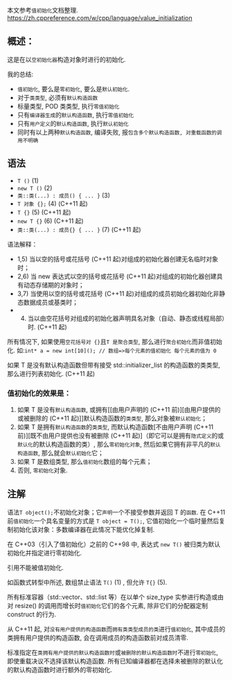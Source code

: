 本文参考`值初始化`文档整理.
https://zh.cppreference.com/w/cpp/language/value_initialization

## 概述：

这是在以`空初始化器`构造对象时进行的初始化.

我的总结:

- `值初始化`, 要么是`零初始化`, 要么是`默认初始化`.
- 对于`类类型`, 必须有`默认构造函数`
- 标量类型, POD 类类型, 执行`零值初始化`
- 只有`编译器生成`的`默认构造函数`, 执行`零值初始化`
- 只有`用户定义`的`默认构造函数`, 执行`默认初始化`
- 同时有以上两种`默认构造函数`, 编译失败, 报`包含多个默认构造函数, 对重载函数的调用不明确`

## 语法

- `T ()` (1)
- `new T ()` (2)
- `类::类(...) : 成员() { ... }` (3)
- `T 对象 {};` (4) (C++11 起)
- `T {}` (5) (C++11 起)
- `new T {}` (6) (C++11 起)
- `类::类(...) : 成员{} { ... }` (7) (C++11 起)

语法解释：

- 1,5) 当以空的括号或花括号 (C++11 起)对组成的初始化器创建无名临时对象时；
- 2,6) 当 new 表达式以空的括号或花括号 (C++11 起)对组成的初始化器创建具有动态存储期的对象时；
- 3,7) 当使用以空的括号或花括号 (C++11 起)对组成的成员初始化器初始化非静态数据成员或基类时；
- 4. 当以由空花括号对组成的初始化器声明具名对象（自动、静态或线程局部）时. (C++11 起)

所有情况下, 如果使用`空花括号对 {}`且`T 是聚合类型`, 那么进行`聚合初始化`而非值初始化. 如:`int* a = new int[10](); // 数组=>每个元素的值初始化 每个元素的值为 0`

如果 T 是没有默认构造函数但带有接受 std::initializer_list 的构造函数的类类型, 那么进行列表初始化. (C++11 起)

### 值初始化的效果是：

1. 如果 T 是没有`默认构造函数`, 或拥有[[由用户声明的 (C++11 前)][由用户提供的或被删除的 (C++11 起)]]默认构造函数的`类类型`, 那么对象被`默认初始化`；
2. 如果 T 是拥有`默认构造函数`的`类类型`, 而默认构造函数[不由用户声明 (C++11 前)][既不由用户提供也没有被删除 (C++11 起)]（即它可以是拥有`隐式定义`的或`默认化`的默认构造函数的类）, 那么`零初始化对象`, 然后如果它拥有非平凡的`默认构造函数`, 那么就会`默认初始化`它；
3. 如果 T 是数组类型, 那么`值初始化`数组的每个元素；
4. 否则, `零初始化`对象.

## 注解

语法`T object();`不初始化对象；它`声明`一个不接受参数并返回 T 的`函数`. 在 C++11 前`值初始化`一个具名变量的方式是 `T object = T();`, 它值初始化一个临时量然后复制初始化该对象：多数编译器在此情况下能优化掉复制.

在 C++03（引入了值初始化）之前的 C++98 中, 表达式 `new T()` 被归类为默认初始化并指定进行零初始化.

引用不能被值初始化.

如函数式转型中所述, 数组禁止语法 `T()` (1) , 但允许 `T{}` (5).

所有标准容器（std::vector、std::list 等）在以单个 size_type 实参进行构造或由对 resize() 的调用而增长时`值初始化`它们的各个元素, 除非它们的分配器定制 construct 的行为.

从 C++11 起, 对`没有用户提供的构造函数`而`拥有类类型成员的类`进行`值初始化`, 其中成员的类拥有用户提供的构造函数, 会在调用成员的构造函数前对成员清零.

标准指定在`类拥有用户提供的默认构造函数时`或`被删除的默认构造函数时`不进行`零初始化`, 即使重载决议不选择该默认构造函数. 所有已知编译器都在选择未被删除的默认化的默认构造函数时进行额外的零初始化.
